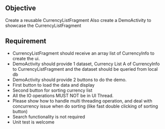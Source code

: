 ## Objective
Create a reusable CurrencyListFragment
Also create a DemoActivity to showcase the CurrencyListFragment

## Requirement
- CurrencyListFragment should receive an array list of CurrencyInfo to create the ui.
- DemoActivity should provide 1 dataset, Currency List A of CurrencyInfo to
CurrencyListFragment and the dataset should be queried from local db
- DemoActivity should provide 2 buttons to do the demo.
- First button to load the data and display
- Second button for sorting currency list
- All the IO operations MUST NOT be in UI Thread.
- Please show how to handle multi threading operation, and deal with concurrency
issue when do sorting (like fast double clicking of sorting button)
- Search functionality is not required
- Unit test is welcome
